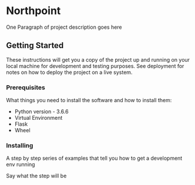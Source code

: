 # Northpoint

One Paragraph of project description goes here

## Getting Started

These instructions will get you a copy of the project up and running on your local machine for development and testing purposes. See deployment for notes on how to deploy the project on a live system.

### Prerequisites

What things you need to install the software and how to install them:
* Python version - 3.6.6
* Virtual Environment 
* Flask
* Wheel

### Installing

A step by step series of examples that tell you how to get a development env running

Say what the step will be
